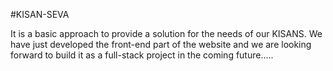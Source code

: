 #KISAN-SEVA

It is a basic approach to provide a solution for the needs of our KISANS.
We have just developed the front-end part of the website and we are looking forward to build it as a full-stack project in the coming future.....
